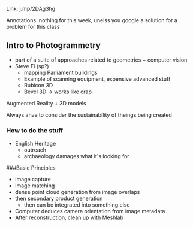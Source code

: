 Link: j.mp/2DAg3hg  

Annotations: nothing for this week, unelss you google a solution for a problem for this class

## Intro to Photogrammetry
- part of a suite of approaches related to geometrics + computer vision
- Steve Fi (sp?)
  - mapping Parliament buildings
  - Example of scanning equipment, expensive advanced stuff
  - Rubicon 3D
  - Bevel 3D -> works like crap  
  
Augmented Reality + 3D models  

Always ahve to consider the sustainability of theings being created  

### How to do the stuff
- English Heritage
   - outreach
   - archaeology damages what it's looking for  
   
###Basic Principles
- image capture
- image matching
- dense point cloud generation from image overlaps
- then secondary product generation 
  - then can be integrated into something else
- Computer deduces camera orientation from image metadata
- After reconstruction, clean up with Meshlab
